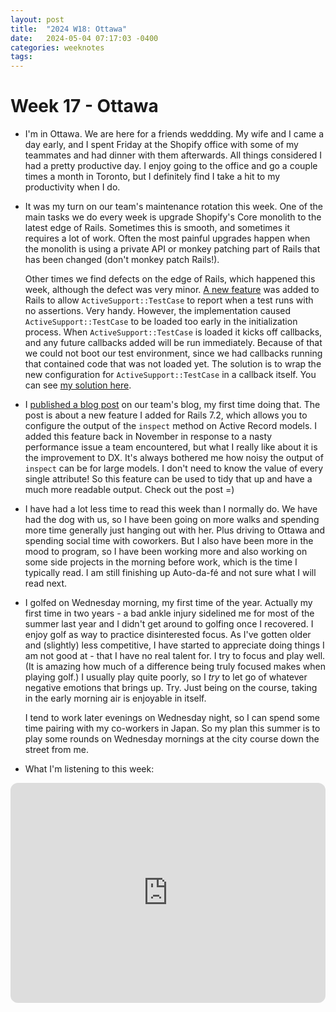 ```yaml
---
layout: post
title:  "2024 W18: Ottawa"
date:   2024-05-04 07:17:03 -0400
categories: weeknotes
tags:
---
```


# Week 17 - Ottawa

- I'm in Ottawa. We are here for a friends weddding. My wife and I came a day early, and I spent Friday at the Shopify office with some of my teammates and had dinner with them afterwards. All things considered I had a pretty productive day. I enjoy going to the office and go a couple times a month in Toronto, but I definitely find I take a hit to my productivity when I do.

- It was my turn on our team's maintenance rotation this week. One of the main tasks we do every week is upgrade Shopify's Core monolith to the latest edge of Rails. Sometimes this is smooth, and sometimes it requires a lot of work. Often the most painful upgrades happen when the monolith is using a private API or monkey patching part of Rails that has been changed (don't monkey patch Rails!).

  Other times we find defects on the edge of Rails, which happened this week, although the defect was very minor. [A new feature](https://github.com/rails/rails/commit/76966f9) was added to Rails to allow `ActiveSupport::TestCase` to report when a test runs with no assertions. Very handy. However, the implementation caused `ActiveSupport::TestCase` to be loaded too early in the initialization process. When `ActiveSupport::TestCase` is loaded it kicks off callbacks, and any future callbacks added will be run immediately. Because of that we could not boot our test environment, since we had callbacks running that contained code that was not loaded yet. The solution is to wrap the new configuration for `ActiveSupport::TestCase` in a callback itself. You can see [my solution here](https://github.com/rails/rails/pull/51682).

- I [published a blog post](https://railsatscale.com/2024-04-30-fixing-a-footgun-in-activerecord-core-inspect/) on our team's blog, my first time doing that. The post is about a new feature I added for Rails 7.2, which allows you to configure the output of the `inspect` method on Active Record models. I added this feature back in November in response to a nasty performance issue a team encountered, but what I really like about it is the improvement to DX. It's always bothered me how noisy the output of `inspect` can be for large models. I don't need to know the value of every single attribute! So this feature can be used to tidy that up and have a much more readable output. Check out the post =)

- I have had a lot less time to read this week than I normally do. We have had the dog with us, so I have been going on more walks and spending more time generally just hanging out with her. Plus driving to Ottawa and spending social time with coworkers. But I also have been more in the mood to program, so I have been working more and also working on some side projects in the morning before work, which is the time I typically read. I am still finishing up Auto-da-fé and not sure what I will read next.

- I golfed on Wednesday morning, my first time of the year. Actually my first time in two years - a bad ankle injury sidelined me for most of the summer last year and I didn't get around to golfing once I recovered. I enjoy golf as way to practice disinterested focus. As I've gotten older and (slightly) less competitive, I have started to appreciate doing things I am not good at - that I have no real talent for. I try to focus and play well. (It is amazing how much of a difference being truly focused makes when playing golf.) I usually play quite poorly, so I _try_ to let go of whatever negative emotions that brings up. Try. Just being on the course, taking in the early morning air is enjoyable in itself.

  I tend to work later evenings on Wednesday night, so I can spend some time pairing with my co-workers in Japan. So my plan this summer is to play some rounds on Wednesday mornings at the city course down the street from me.

- What I'm listening to this week:

<iframe style="border-radius:12px" src="https://open.spotify.com/embed/track/0WbMK4wrZ1wFSty9F7FCgu?utm_source=generator" width="100%" height="352" frameBorder="0" allowfullscreen="" allow="autoplay; clipboard-write; encrypted-media; fullscreen; picture-in-picture" loading="lazy"></iframe>
